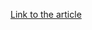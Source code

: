 [Link to the article](https://www.cert.se/2024/10/adobes-manatliga-sakerhetsuppdateringar-for-oktober-2024.html)
